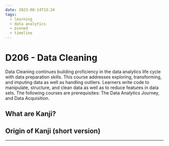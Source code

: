 ```yaml
---
date: 2023-08-14T13:24
tags:
  - learning
  - data analytics
  - pinned
  - timeline
---
```


# D206 - Data Cleaning

Data Cleaning continues building proficiency in the data analytics life cycle with data preparation skills. 
This course addresses exploring, transforming, and imputing data as well as handling outliers. Learners write code to manipulate, structure, and clean data as well as to reduce features in data sets. 
The following courses are prerequisites: The Data Analytics Journey, and Data Acquisition.

## What are Kanji?



## Origin of Kanji (short version)



<hr />
